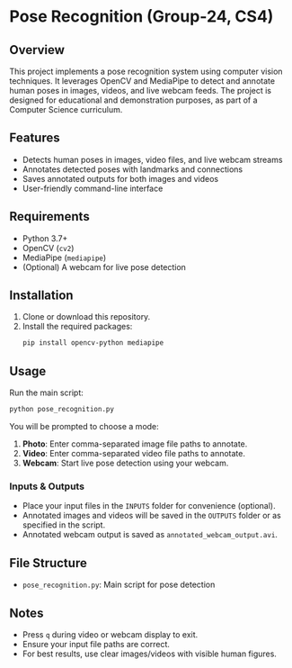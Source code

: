 # Pose Recognition (Group-24, CS4)

## Overview
This project implements a pose recognition system using computer vision techniques. It leverages OpenCV and MediaPipe to detect and annotate human poses in images, videos, and live webcam feeds. The project is designed for educational and demonstration purposes, as part of a Computer Science curriculum.

## Features
- Detects human poses in images, video files, and live webcam streams
- Annotates detected poses with landmarks and connections
- Saves annotated outputs for both images and videos
- User-friendly command-line interface

## Requirements
- Python 3.7+
- OpenCV (`cv2`)
- MediaPipe (`mediapipe`)
- (Optional) A webcam for live pose detection

## Installation
1. Clone or download this repository.
2. Install the required packages:
   ```bash
   pip install opencv-python mediapipe
   ```

## Usage
Run the main script:
```bash
python pose_recognition.py
```

You will be prompted to choose a mode:
1. **Photo**: Enter comma-separated image file paths to annotate.
2. **Video**: Enter comma-separated video file paths to annotate.
3. **Webcam**: Start live pose detection using your webcam.

### Inputs & Outputs
- Place your input files in the `INPUTS` folder for convenience (optional).
- Annotated images and videos will be saved in the `OUTPUTS` folder or as specified in the script.
- Annotated webcam output is saved as `annotated_webcam_output.avi`.

## File Structure
- `pose_recognition.py`: Main script for pose detection

## Notes
- Press `q` during video or webcam display to exit.
- Ensure your input file paths are correct.
- For best results, use clear images/videos with visible human figures.


